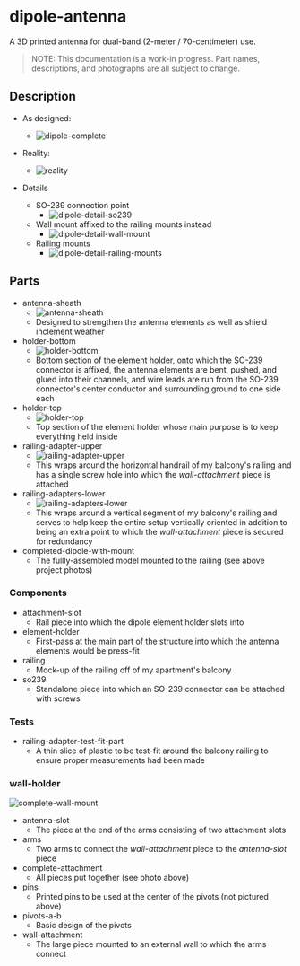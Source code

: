 # dipole-antenna
A 3D printed antenna for dual-band (2-meter / 70-centimeter) use.

> NOTE: This documentation is a work-in progress.  Part names, descriptions, and photographs are all subject to change.

## Description
- As designed:
    - ![dipole-complete](media/dipole-complete.png)
- Reality:
    - ![reality](media/File_006.jpeg)

- Details
    - SO-239 connection point
        - ![dipole-detail-so239](media/dipole-detail-so239.png)
    - Wall mount affixed to the railing mounts instead
        - ![dipole-detail-wall-mount](media/dipole-detail-wall-mount.png)
    - Railing mounts
        - ![dipole-detail-railing-mounts](media/dipole-detail-railing-mounts.png)

## Parts
- antenna-sheath
    - ![antenna-sheath](media/antenna-sheath.png)
    - Designed to strengthen the antenna elements as well as shield inclement weather
- holder-bottom
    - ![holder-bottom](media/holder-bottom.png)
    - Bottom section of the element holder, onto which the SO-239 connector is affixed, the antenna elements are bent, pushed, and glued into their channels, and wire leads are run from the SO-239 connector's center conductor and surrounding ground to one side each
- holder-top
    - ![holder-top](media/holder-top.png)
    - Top section of the element holder whose main purpose is to keep everything held inside
- railing-adapter-upper
    - ![railing-adapter-upper](media/railing-adapter-upper.png)
    - This wraps around the horizontal handrail of my balcony's railing and has a single screw hole into which the _wall-attachment_ piece is attached
- railing-adapters-lower
    - ![railing-adapters-lower](media/railing-adapters-lower.png)
    - This wraps around a vertical segment of my balcony's railing and serves to help keep the entire setup vertically oriented in addition to being an extra point to which the _wall-attachment_ piece is secured for redundancy
- completed-dipole-with-mount
    - The fullly-assembled model mounted to the railing (see above project photos)

### Components
- attachment-slot
    - Rail piece into which the dipole element holder slots into
- element-holder
    - First-pass at the main part of the structure into which the antenna elements would be press-fit
- railing
    - Mock-up of the railing off of my apartment's balcony
- so239
    - Standalone piece into which an SO-239 connector can be attached with screws

### Tests
- railing-adapter-test-fit-part
    - A thin slice of plastic to be test-fit around the balcony railing to ensure proper measurements had been made

### wall-holder
![complete-wall-mount](media/complete-wall-mount.png)
- antenna-slot
    - The piece at the end of the arms consisting of two attachment slots
- arms
    - Two arms to connect the _wall-attachment_ piece to the _antenna-slot_ piece
- complete-attachment
    - All pieces put together (see photo above)
- pins
    - Printed pins to be used at the center of the pivots (not pictured above)
- pivots-a-b
    - Basic design of the pivots
- wall-attachment
    - The large piece mounted to an external wall to which the arms connect
